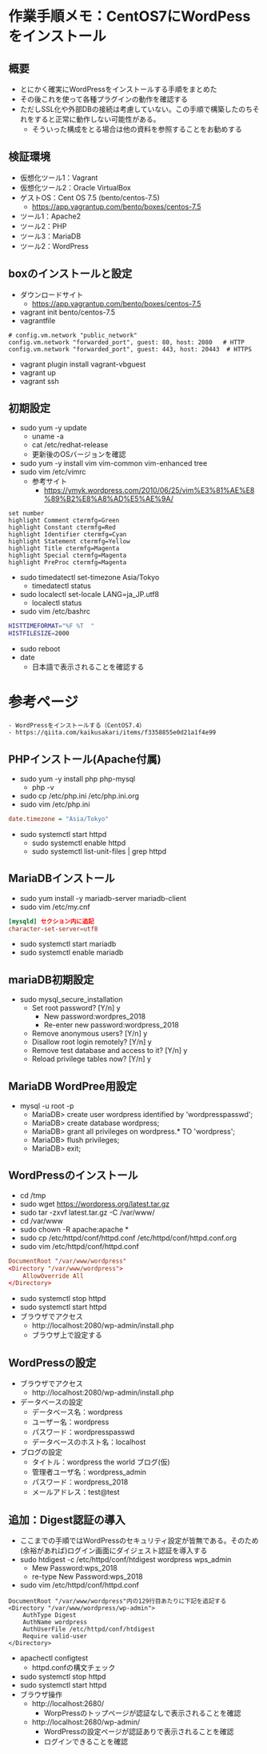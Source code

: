 # 作業手順メモ：CentOS7にWordPessをインストール
## 概要
- とにかく確実にWordPressをインストールする手順をまとめた
- その後これを使って各種プラグインの動作を確認する
- ただしSSL化や外部DBの接続は考慮していない。この手順で構築したのちそれをすると正常に動作しない可能性がある。
	- そういった構成をとる場合は他の資料を参照することをお勧めする

## 検証環境
- 仮想化ツール1：Vagrant
- 仮想化ツール2：Oracle VirtualBox
- ゲストOS：Cent OS 7.5 (bento/centos-7.5)
    - https://app.vagrantup.com/bento/boxes/centos-7.5
- ツール1：Apache2
- ツール2：PHP
- ツール3：MariaDB 
- ツール2：WordPress

## boxのインストールと設定
- ダウンロードサイト
    - https://app.vagrantup.com/bento/boxes/centos-7.5
- vagrant init bento/centos-7.5
- vagrantfile
```
# config.vm.network "public_network"
config.vm.network "forwarded_port", guest: 80, host: 2080   # HTTP
config.vm.network "forwarded_port", guest: 443, host: 20443  # HTTPS
```
- vagrant plugin install vagrant-vbguest
- vagrant up
- vagrant ssh

## 初期設定
- sudo yum -y update
    - uname -a
    - cat /etc/redhat-release
    - 更新後のOSバージョンを確認
- sudo yum -y install vim vim-common vim-enhanced tree
- sudo vim /etc/vimrc
    - 参考サイト
        - https://ymyk.wordpress.com/2010/06/25/vim%E3%81%AE%E8%89%B2%E8%A8%AD%E5%AE%9A/
```
set number
highlight Comment ctermfg=Green 
highlight Constant ctermfg=Red 
highlight Identifier ctermfg=Cyan 
highlight Statement ctermfg=Yellow 
highlight Title ctermfg=Magenta 
highlight Special ctermfg=Magenta 
highlight PreProc ctermfg=Magenta
```
- sudo timedatectl set-timezone Asia/Tokyo
    - timedatectl status
- sudo localectl set-locale LANG=ja_JP.utf8
    - localectl status
- sudo vim /etc/bashrc
```bash
HISTTIMEFORMAT="%F %T  "
HISTFILESIZE=2000
```
- sudo reboot
- date
    - 日本語で表示されることを確認する

# 参考ページ
    - WordPressをインストールする（CentOS7.4）
    - https://qiita.com/kaikusakari/items/f3358855e0d21a1f4e99

## PHPインストール(Apache付属)
- sudo yum -y install php php-mysql
    - php -v
- sudo cp /etc/php.ini /etc/php.ini.org
- sudo vim /etc/php.ini
```ini
date.timezone = "Asia/Tokyo"
```
- sudo systemctl start httpd
    - sudo systemctl enable httpd
    - sudo systemctl list-unit-files | grep httpd

## MariaDBインストール
- sudo yum install -y mariadb-server mariadb-client
- sudo vim /etc/my.cnf
```cnf
[mysqld] セクション内に追記
character-set-server=utf8
```
- sudo systemctl start mariadb
- sudo systemctl enable mariadb

## mariaDB初期設定
- sudo mysql_secure_installation
    - Set root password? [Y/n] y
        - New password:wordpres_2018
        - Re-enter new password:wordpress_2018
    - Remove anonymous users? [Y/n] y
    - Disallow root login remotely? [Y/n] y
    - Remove test database and access to it? [Y/n] y
    - Reload privilege tables now? [Y/n] y

## MariaDB WordPree用設定
- mysql -u root -p
    - MariaDB> create user wordpress identified by 'wordpresspasswd';
    - MariaDB> create database wordpress;
    - MariaDB> grant all privileges on wordpress.* TO 'wordpress';
    - MariaDB> flush privileges;
    - MariaDB> exit;

## WordPressのインストール
- cd /tmp
- sudo wget https://wordpress.org/latest.tar.gz
- sudo tar -zxvf latest.tar.gz -C /var/www/
- cd /var/www
- sudo chown -R apache:apache *
- sudo cp /etc/httpd/conf/httpd.conf /etc/httpd/conf/httpd.conf.org 
- sudo vim /etc/httpd/conf/httpd.conf
```cnf
DocumentRoot "/var/www/wordpress"
<Directory "/var/www/wordpress">
    AllowOverride All
</Directory>
```
- sudo systemctl stop httpd
- sudo systemctl start httpd
- ブラウザでアクセス
    - http://localhost:2080/wp-admin/install.php
    - ブラウザ上で設定する

## WordPressの設定
- ブラウザでアクセス
    - http://localhost:2080/wp-admin/install.php
- データベースの設定
    - データベース名：wordpress
    - ユーザー名：wordpress
    - パスワード：wordpresspasswd
    - データベースのホスト名：localhost
- ブログの設定
    - タイトル：wordpress the world ブログ(仮)
    - 管理者ユーザ名：wordpress_admin
    - パスワード：wordpress_2018
    - メールアドレス：test@test

## 追加：Digest認証の導入
- ここまでの手順ではWordPressのセキュリティ設定が皆無である。そのため(余裕があれば)ログイン画面にダイジェスト認証を導入する
- sudo htdigest -c /etc/httpd/conf/htdigest wordpress wps_admin
    - Mew Password:wps_2018
    - re-type New Password:wps_2018
- sudo vim /etc/httpd/conf/httpd.conf
```
DocumentRoot "/var/www/wordpress"内の129行目あたりに下記を追記する
<Directory "/var/www/wordpress/wp-admin">
    AuthType Digest
    AuthName wordpress
    AuthUserFile /etc/httpd/conf/htdigest
    Require valid-user
</Directory>
```
- apachectl configtest
    - httpd.confの構文チェック
- sudo systemctl stop httpd
- sudo systemctl start httpd
- ブラウザ操作
    - http://localhost:2680/
        - WorpPressのトップページが認証なしで表示されることを確認
    - http://localhost:2680/wp-admin/
        - WordPressの設定ページが認証ありで表示されることを確認
        - ログインできることを確認

